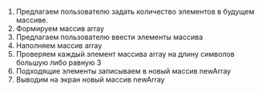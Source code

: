 1. Предлагаем пользователю задать количество элементов в будущем массиве. 
2. Формируем массив array
3. Предлагаем пользователю ввести элементы массива
4. Наполняем массив array
5. Проверяем каждый элемент массива array на длину символов большую либо равную 3
6. Подходящие элементы записываем в новый массив newArray
7. Выводим на экран новый массив newArray
